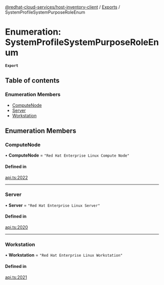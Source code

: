 [@redhat-cloud-services/host-inventory-client](../README.md) / [Exports](../modules.md) / SystemProfileSystemPurposeRoleEnum

# Enumeration: SystemProfileSystemPurposeRoleEnum

**`Export`**

## Table of contents

### Enumeration Members

- [ComputeNode](SystemProfileSystemPurposeRoleEnum.md#computenode)
- [Server](SystemProfileSystemPurposeRoleEnum.md#server)
- [Workstation](SystemProfileSystemPurposeRoleEnum.md#workstation)

## Enumeration Members

### ComputeNode

• **ComputeNode** = ``"Red Hat Enterprise Linux Compute Node"``

#### Defined in

[api.ts:2022](https://github.com/RedHatInsights/javascript-clients/blob/master/packages/host-inventory/api.ts#L2022)

___

### Server

• **Server** = ``"Red Hat Enterprise Linux Server"``

#### Defined in

[api.ts:2020](https://github.com/RedHatInsights/javascript-clients/blob/master/packages/host-inventory/api.ts#L2020)

___

### Workstation

• **Workstation** = ``"Red Hat Enterprise Linux Workstation"``

#### Defined in

[api.ts:2021](https://github.com/RedHatInsights/javascript-clients/blob/master/packages/host-inventory/api.ts#L2021)
